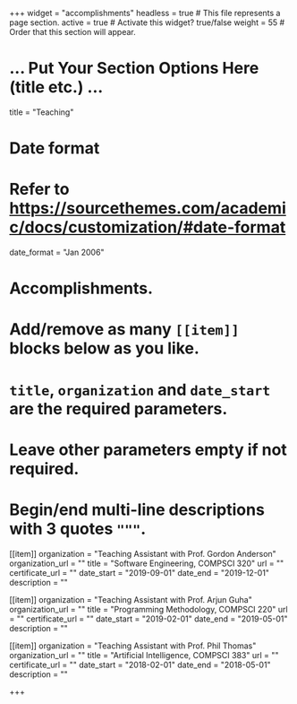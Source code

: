 +++
widget = "accomplishments"
headless = true  # This file represents a page section.
active = true  # Activate this widget? true/false
weight = 55  # Order that this section will appear.

# ... Put Your Section Options Here (title etc.) ...
title = "Teaching"

# Date format
#   Refer to https://sourcethemes.com/academic/docs/customization/#date-format
date_format = "Jan 2006"

# Accomplishments.
#   Add/remove as many `[[item]]` blocks below as you like.
#   `title`, `organization` and `date_start` are the required parameters.
#   Leave other parameters empty if not required.
#   Begin/end multi-line descriptions with 3 quotes `"""`.

[[item]]
  organization = "Teaching Assistant with Prof. Gordon Anderson"
  organization_url = ""
  title = "Software Engineering, COMPSCI 320"
  url = ""
  certificate_url = ""
  date_start = "2019-09-01"
  date_end = "2019-12-01"
  description = ""

[[item]]
  organization = "Teaching Assistant with Prof. Arjun Guha"
  organization_url = ""
  title = "Programming Methodology, COMPSCI 220"
  url = ""
  certificate_url = ""
  date_start = "2019-02-01"
  date_end = "2019-05-01"
  description = ""

[[item]]
  organization = "Teaching Assistant with Prof. Phil Thomas"
  organization_url = ""
  title = "Artificial Intelligence, COMPSCI 383"
  url = ""
  certificate_url = ""
  date_start = "2018-02-01"
  date_end = "2018-05-01"
  description = ""

+++